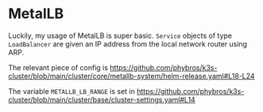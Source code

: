 # MetalLB

Luckily, my usage of MetalLB is super basic. `Service` objects of type `LoadBalancer` are given an IP address from the local network router using ARP.

The relevant piece of config is <https://github.com/phybros/k3s-cluster/blob/main/cluster/core/metallb-system/helm-release.yaml#L18-L24>

The variable `METALLB_LB_RANGE` is set in <https://github.com/phybros/k3s-cluster/blob/main/cluster/base/cluster-settings.yaml#L14>
